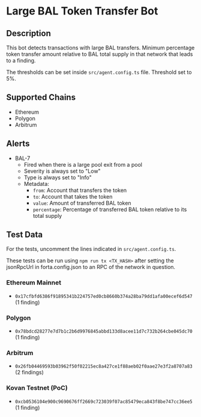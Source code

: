 # Large BAL Token Transfer Bot

## Description

This bot detects transactions with large BAL transfers. Minimum percentage token transfer amount relative to BAL total supply in that network that leads to a finding. 

The thresholds can be set inside `src/agent.config.ts` file. Threshold set to 5%. 

## Supported Chains

- Ethereum
- Polygon
- Arbitrum

## Alerts

- BAL-7
  - Fired when there is a large pool exit from a pool
  - Severity is always set to "Low"
  - Type is always set to "Info"
  - Metadata:
    - `from`: Account that transfers the token
    - `to`: Account that takes the token
    - `value`: Amount of transferred BAL token
    - `percentage`: Percentage of transferred BAL token relative to its total supply

## Test Data

For the tests, uncomment the lines indicated in `src/agent.config.ts`.

These tests can be run using `npm run tx <TX_HASH>` after setting the jsonRpcUrl in forta.config.json to an RPC of the network in question.

### Ethereum Mainnet

- `0x17cfbfd6386f91895341b224757ed0cb8660b374a28ba79dd1afa00ecef6d547` (1 finding)

### Polygon

- `0x78bdcd28277e7d7b1c2b6d9976845abbd133d8acee11d7c732b264cbe045dc70` (1 finding)

### Arbitrum

- `0x26fb04469593b03962f50f02215ec8a427ce1f88aeb02f0aae27e3f2a8707a83` (2 findings)

### Kovan Testnet (PoC)

- `0xcb0536104e900c9690676ff2669c723039f07ac85479eca843f8be747cc36ee5` (1 finding)
